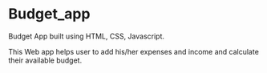 # Budget_app
Budget App built using HTML, CSS, Javascript.

This Web app helps user to add his/her expenses and income and calculate their available budget. 


